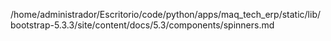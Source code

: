 /home/administrador/Escritorio/code/python/apps/maq_tech_erp/static/lib/bootstrap-5.3.3/site/content/docs/5.3/components/spinners.md